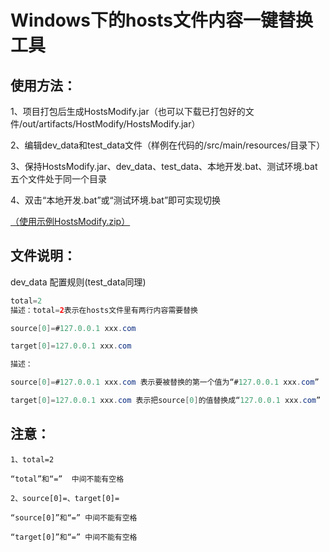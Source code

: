 Windows下的hosts文件内容一键替换工具
===

使用方法：
---
1、项目打包后生成HostsModify.jar（也可以下载已打包好的文件/out/artifacts/HostModify/HostsModify.jar）

2、编辑dev_data和test_data文件（样例在代码的/src/main/resources/目录下）

3、保持HostsModify.jar、dev_data、test_data、本地开发.bat、测试环境.bat五个文件处于同一个目录

4、双击“本地开发.bat”或“测试环境.bat”即可实现切换

<a href="https://github.com/zhangxiaojianvip/HostsModify/releases/tag/V1.0">（使用示例HostsModify.zip）</a>

文件说明：
---
dev_data 配置规则(test_data同理)

```Java 
total=2
描述：total=2表示在hosts文件里有两行内容需要替换
```

```Java
source[0]=#127.0.0.1 xxx.com

target[0]=127.0.0.1 xxx.com

描述：

source[0]=#127.0.0.1 xxx.com 表示要被替换的第一个值为“#127.0.0.1 xxx.com”

target[0]=127.0.0.1 xxx.com 表示把source[0]的值替换成“127.0.0.1 xxx.com”
```

注意：
---
    1、total=2 

    “total”和“=”  中间不能有空格

    2、source[0]=、target[0]=

    “source[0]”和“=” 中间不能有空格

    “target[0]”和“=” 中间不能有空格

